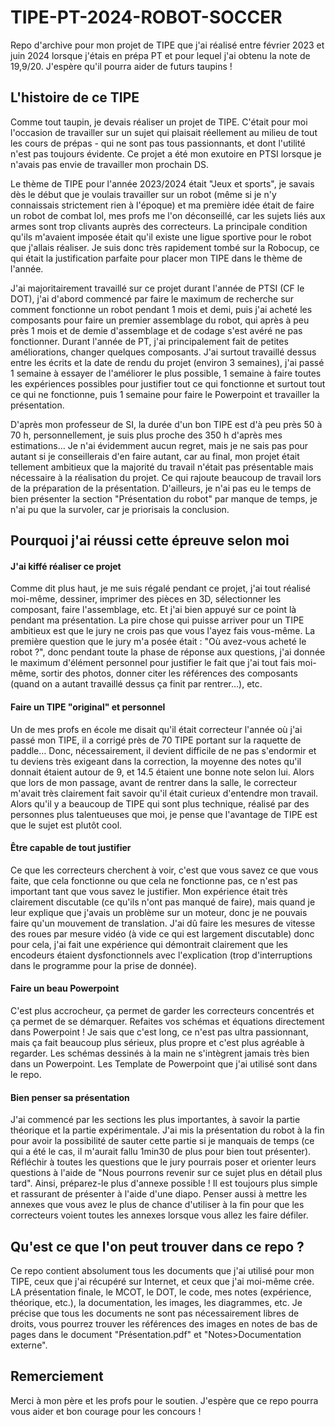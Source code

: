 # TIPE-PT-2024-ROBOT-SOCCER
Repo d'archive pour mon projet de TIPE que j'ai réalisé entre février 2023 et juin 2024 lorsque j'étais en prépa PT et pour lequel j'ai obtenu la note de 19,9/20. J'espère qu'il pourra aider de futurs taupins ! 

## L'histoire de ce TIPE

Comme tout taupin, je devais réaliser un projet de TIPE. C'était pour moi l'occasion de travailler sur un sujet qui plaisait réellement au milieu de tout les cours de prépas - qui ne sont pas tous passionnants, et dont l'utilité n'est pas toujours évidente. Ce projet a été mon exutoire en PTSI lorsque je n'avais pas envie de travailler mon prochain DS. 

Le thème de TIPE pour l'année 2023/2024 était "Jeux et sports", je savais dès le début que je voulais travailler sur un robot (même si je n'y connaissais strictement rien à l'époque) et ma première idée était de faire un robot de combat lol, mes profs me l'on déconseillé, car les sujets liés aux armes sont trop clivants auprès des correcteurs. La principale condition qu'ils m'avaient imposée était qu'il existe une ligue sportive pour le robot que j'allais réaliser. Je suis donc très rapidement tombé sur la Robocup, ce qui était la justification parfaite pour placer mon TIPE dans le thème de l'année. 

J'ai majoritairement travaillé sur ce projet durant l'année de PTSI (CF le DOT), j'ai d'abord commencé par faire le maximum de recherche sur comment fonctionne un robot pendant 1 mois et demi, puis j'ai acheté les composants pour faire un premier assemblage du robot, qui après à peu près 1 mois et de demie d'assemblage et de codage s'est avéré ne pas fonctionner. Durant l'année de PT, j'ai principalement fait de petites améliorations, changer quelques composants. J'ai surtout travaillé dessus entre les écrits et la date de rendu du projet (environ 3 semaines), j'ai passé 1 semaine à essayer de l'améliorer le plus possible, 1 semaine à faire toutes les expériences possibles pour justifier tout ce qui fonctionne et surtout tout ce qui ne fonctionne, puis 1 semaine pour faire le Powerpoint et travailler la présentation. 

D'après mon professeur de SI, la durée d'un bon TIPE est d'à peu près 50 à 70 h, personnellement, je suis plus proche des 350 h d'après mes estimations… Je n'ai évidemment aucun regret, mais je ne sais pas pour autant si je conseillerais d'en faire autant, car au final, mon projet était tellement ambitieux que la majorité du travail n'était pas présentable mais nécessaire à la réalisation du projet. Ce qui rajoute beaucoup de travail lors de la préparation de la présentation. D'ailleurs, je n'ai pas eu le temps de bien présenter la section "Présentation du robot" par manque de temps, je n'ai pu que la survoler, car je priorisais la conclusion.


## Pourquoi j'ai réussi cette épreuve selon moi 

#### J'ai kiffé réaliser ce projet
Comme dit plus haut, je me suis régalé pendant ce projet, j'ai tout réalisé moi-même, dessiner, imprimer des pièces en 3D, sélectionner les composant, faire l'assemblage, etc. Et j'ai bien appuyé sur ce point là pendant ma présentation. La pire chose qui puisse arriver pour un TIPE ambitieux est que le jury ne crois pas que vous l'ayez fais vous-même. La première question que le jury m'a posée était : "Où avez-vous acheté le robot ?", donc pendant toute la phase de réponse aux questions, j'ai donnée le maximum d'élément personnel pour justifier le fait que j'ai tout fais moi-même, sortir des photos, donner citer les références des composants (quand on a autant travaillé dessus ça finit par rentrer…), etc.

#### Faire un TIPE "original" et personnel
Un de mes profs en école me disait qu'il était correcteur l'année où j'ai passé mon TIPE, il a corrigé près de 70 TIPE portant sur la raquette de paddle… Donc, nécessairement, il devient difficile de ne pas s'endormir et tu deviens très exigeant dans la correction, la moyenne des notes qu'il donnait étaient autour de 9, et 14.5 étaient une bonne note selon lui.
Alors que lors de mon passage, avant de rentrer dans la salle, le correcteur m'avait très clairement fait savoir qu'il était curieux d'entendre mon travail. Alors qu'il y a beaucoup de TIPE qui sont plus technique, réalisé par des personnes plus talentueuses que moi, je pense que l'avantage de TIPE est que le sujet est plutôt cool. 


#### Être capable de tout justifier 
Ce que les correcteurs cherchent à voir, c'est que vous savez ce que vous faite, que cela fonctionne ou que cela ne fonctionne pas, ce n'est pas important tant que vous savez le justifier. Mon expérience était très clairement discutable (ce qu'ils n'ont pas manqué de faire), mais quand je leur explique que j'avais un problème sur un moteur, donc je ne pouvais faire qu'un mouvement de translation. J'ai dû faire les mesures de vitesse des roues par mesure vidéo (à vide ce qui est largement discutable) donc pour cela, j'ai fait une expérience qui démontrait clairement que les encodeurs étaient dysfonctionnels avec l'explication (trop d'interruptions dans le programme pour la prise de donnée).


#### Faire un beau Powerpoint
C'est plus accrocheur, ça permet de garder les correcteurs concentrés et ça permet de se démarquer.
Refaites vos schémas et équations directement dans Powerpoint ! Je sais que c'est long, ce n'est pas ultra passionnant, mais ça fait beaucoup plus sérieux, plus propre et c'est plus agréable à regarder. Les schémas dessinés à la main ne s'intègrent jamais très bien dans un Powerpoint.
Les Template de Powerpoint que j'ai utilisé sont dans le repo.


#### Bien penser sa présentation
J'ai commencé par les sections les plus importantes, à savoir la partie théorique et la partie expérimentale. J'ai mis la présentation du robot à la fin pour avoir la possibilité de sauter cette partie si je manquais de temps (ce qui a été le cas, il m'aurait fallu 1min30 de plus pour bien tout présenter). Réfléchir à toutes les questions que le jury pourrais poser et orienter leurs questions à l'aide de "Nous pourrons revenir sur ce sujet plus en détail plus tard". Ainsi, préparez-le plus d'annexe possible ! Il est toujours plus simple et rassurant de présenter à l'aide d'une diapo. Penser aussi à mettre les annexes que vous avez le plus de chance d'utiliser à la fin pour que les correcteurs voient toutes les annexes lorsque vous allez les faire défiler.


## Qu'est ce que l'on peut trouver dans ce repo ?
Ce repo contient absolument tous les documents que j'ai utilisé pour mon TIPE, ceux que j'ai récupéré sur Internet, et ceux que j'ai moi-même crée. LA présentation finale, le MCOT, le DOT, le code, mes notes (expérience, théorique, etc.), la documentation, les images, les diagrammes, etc. Je précise que tous les documents ne sont pas nécessairement libres de droits, vous pourrez trouver les références des images en notes de bas de pages dans le document "Présentation.pdf" et "Notes>Documentation externe".

## Remerciement 
Merci à mon père et les profs pour le soutien.
J'espère que ce repo pourra vous aider et bon courage pour les concours !

